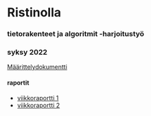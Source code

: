 # Ristinolla
### tietorakenteet ja algoritmit -harjoitustyö
### syksy 2022

[Määrittelydokumentti](https://github.com/PetroLeh/ristinolla/blob/master/dokumentaatio/maarittelydokumentti.md)

#### raportit
- [viikkoraportti 1](https://github.com/PetroLeh/ristinolla/blob/master/dokumentaatio/viikkoraportti_1.md)
- [viikkoraportti 2](https://github.com/PetroLeh/ristinolla/blob/master/dokumentaatio/viikkoraportti_2.md)


